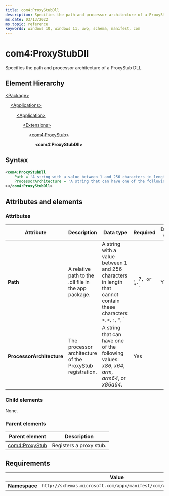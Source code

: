 ```yaml
---
title: com4:ProxyStubDll
description: Specifies the path and processor architecture of a ProxyStub DLL.
ms.date: 03/13/2022
ms.topic: reference
keywords: windows 10, windows 11, uwp, schema, manifest, com
---
```


# com4:ProxyStubDll

Specifies the path and processor architecture of a ProxyStub DLL.

## Element Hierarchy

[\<Package\>](element-package.md)

&nbsp;&nbsp;&nbsp;&nbsp;[\<Applications\>](element-applications.md)

&nbsp;&nbsp;&nbsp;&nbsp; &nbsp;&nbsp;&nbsp;&nbsp;[\<Application\>](element-application.md)

&nbsp;&nbsp;&nbsp;&nbsp; &nbsp;&nbsp;&nbsp;&nbsp; &nbsp;&nbsp;&nbsp;&nbsp;[\<Extensions\>](element-1-extensions.md)

&nbsp;&nbsp;&nbsp;&nbsp; &nbsp;&nbsp;&nbsp;&nbsp; &nbsp;&nbsp;&nbsp;&nbsp; &nbsp;&nbsp;&nbsp;&nbsp;[\<com4:ProxyStub\>](element-com4-proxystub.md)

&nbsp;&nbsp;&nbsp;&nbsp; &nbsp;&nbsp;&nbsp;&nbsp; &nbsp;&nbsp;&nbsp;&nbsp; &nbsp;&nbsp;&nbsp;&nbsp; &nbsp;&nbsp;&nbsp;&nbsp;**\<com4:ProxyStubDll\>**

## Syntax

```xml
<com4:ProxyStubDll
    Path = 'A string with a value between 1 and 256 characters in length that cannot contain these characters: <, >, :, ", |, ?, or *.'
    ProcessorArchitecture = 'A string that can have one of the following values: "x86", "x64", "arm", "arm64", or "x86a64".'
></com4:ProxyStubDll>
```

## Attributes and elements

### Attributes

| Attribute | Description | Data type | Required | Default value |
|-|-|-|-|-|
| **Path** | A relative path to the .dll file in the app package. | A string with a value between 1 and 256 characters in length that cannot contain these characters: `<`, `>`, `:`, `"`, `|`, `?`, or `*`. | Yes |  |
| **ProcessorArchitecture** | The processor architecture of the ProxyStub registration. | A string that can have one of the following values: *x86*, *x64*, *arm*, *arm64*, or *x86a64*. | Yes |  |

### Child elements

None.

### Parent elements

| Parent element | Description |
|-|-|
| [com4:ProxyStub](element-com4-proxystub.md) | Registers a proxy stub. |

## Requirements

|   | Value  |
|--|--|
| **Namespace** | `http://schemas.microsoft.com/appx/manifest/com/windows10/4` |
